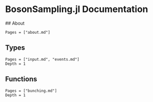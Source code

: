 # BosonSampling.jl Documentation

## About

```@contents
Pages = ["about.md"]
```
## Types

```@contents
Pages = ["input.md", "events.md"]
Depth = 1
```
## Functions

```@contents
Pages = ["bunching.md"]
Depth = 1
```
